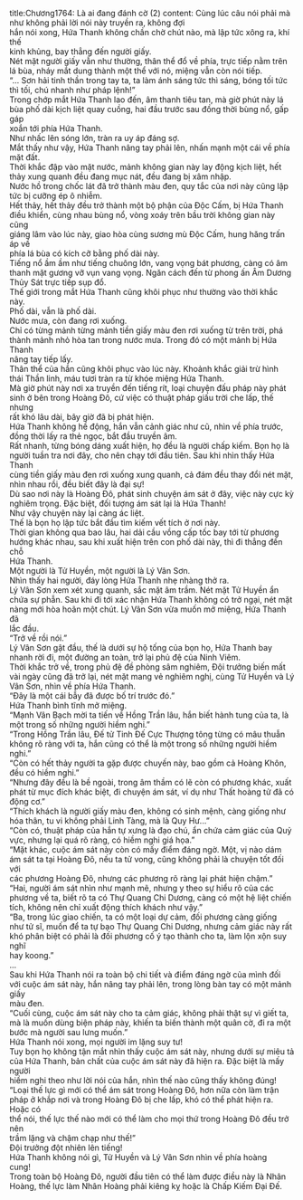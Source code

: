title:Chương1764: Là ai đang đánh cờ (2)
content:
Cùng lúc câu nói phải mà như không phải lời nói này truyền ra, không đợi<br>hắn nói xong, Hứa Thanh không chần chờ chút nào, mà lập tức xông ra, khí thế<br>kinh khủng, bay thẳng đến người giấy.<br>Nét mặt người giấy vẫn như thường, thân thể đổ về phía, trực tiếp nằm trên<br>lá bùa, nháy mắt dung thành một thể với nó, miệng vẫn còn nói tiếp.<br>“... Sơn hải tinh thần trong tay ta, ta làm ánh sáng tức thì sáng, bóng tối tức<br>thì tối, chú nhanh như pháp lệnh!”<br>Trong chớp mắt Hứa Thanh lao đến, âm thanh tiêu tan, mà giờ phút này lá<br>bùa phố dài kịch liệt quay cuồng, hai đầu trước sau đồng thời bùng nổ, gấp gáp<br>xoắn tới phía Hứa Thanh.<br>Như nhấc lên sóng lớn, tràn ra uy áp đáng sợ.<br>Mắt thấy như vậy, Hứa Thanh nâng tay phải lên, nhấn mạnh một cái về phía<br>mặt đất.<br>Thời khắc đập vào mặt nước, mảnh không gian này lay động kịch liệt, hết<br>thảy xung quanh đều đang mục nát, đều đang bị xâm nhập.<br>Nước hồ trong chốc lát đã trở thành màu đen, quy tắc của nơi này cũng lập<br>tức bị cưỡng ép ô nhiễm.<br>Hết thảy, hết thảy đều trở thành một bộ phận của Độc Cấm, bị Hứa Thanh<br>điều khiển, cùng nhau bùng nổ, vòng xoáy trên bầu trời không gian này cũng<br>giáng lâm vào lúc này, giao hòa cùng sương mù Độc Cấm, hung hăng trấn áp về<br>phía lá bùa có kích cỡ bằng phố dài này.<br>Tiếng nổ ầm ầm như tiếng chuông lớn, vang vọng bát phương, càng có âm<br>thanh mặt gương vỡ vụn vang vọng. Ngăn cách đến từ phong ấn Âm Dương<br>Thủy Sát trực tiếp sụp đổ.<br>Thế giới trong mắt Hứa Thanh cũng khôi phục như thường vào thời khắc<br>này.<br>Phố dài, vẫn là phố dài.<br>Nước mưa, còn đang rơi xuống.<br>Chỉ có từng mảnh từng mảnh tiền giấy màu đen rơi xuống từ trên trời, phá<br>thành mảnh nhỏ hòa tan trong nước mưa. Trong đó có một mảnh bị Hứa Thanh<br>nâng tay tiếp lấy.<br>Thân thể của hắn cũng khôi phục vào lúc này. Khoảnh khắc giải trừ hình<br>thái Thần linh, máu tươi tràn ra từ khóe miệng Hứa Thanh.<br>Mà giờ phút này nơi xa truyền đến tiếng rít, loại chuyện đấu pháp này phát<br>sinh ở bên trong Hoàng Đô, cứ việc có thuật pháp giấu trời che lấp, thế nhưng<br>rất khó lâu dài, bây giờ đã bị phát hiện.<br>Hứa Thanh không hề động, hắn vẫn cảnh giác như cũ, nhìn về phía trước,<br>đồng thời lấy ra thẻ ngọc, bắt đầu truyền âm.<br>Rất nhanh, từng bóng dáng xuất hiện, họ đều là người chấp kiếm. Bọn họ là<br>người tuần tra nơi đây, cho nên chạy tới đầu tiên. Sau khi nhìn thấy Hứa Thanh<br>cùng tiền giấy màu đen rơi xuống xung quanh, cả đám đều thay đổi nét mặt,<br>nhìn nhau rồi, đều biết đây là đại sự!<br>Dù sao nơi này là Hoàng Đô, phát sinh chuyện ám sát ở đây, việc này cực kỳ<br>nghiêm trọng. Đặc biệt, đối tượng ám sát lại là Hứa Thanh!<br>Như vậy chuyện này lại càng ác liệt.<br>Thế là bọn họ lập tức bắt đầu tìm kiếm vết tích ở nơi này.<br>Thời gian không qua bao lâu, hai dải cầu vồng cấp tốc bay tới từ phương<br>hướng khác nhau, sau khi xuất hiện trên con phố dài này, thì đi thẳng đến chỗ<br>Hứa Thanh.<br>Một người là Tử Huyền, một người là Lý Vân Sơn.<br>Nhìn thấy hai người, đáy lòng Hứa Thanh nhẹ nhàng thở ra.<br>Lý Vân Sơn xem xét xung quanh, sắc mặt âm trầm. Nét mặt Tử Huyền ẩn<br>chứa sự phẫn. Sau khi đi tới xác nhận Hứa Thanh không có trở ngại, nét mặt<br>nàng mới hòa hoãn một chút. Lý Vân Sơn vừa muốn mở miệng, Hứa Thanh đã<br>lắc đầu.<br>“Trở về rồi nói.”<br>Lý Vân Sơn gật đầu, thế là dưới sự hộ tống của bọn họ, Hứa Thanh bay<br>nhanh rời đi, một đường an toàn, trở lại phủ đệ của Ninh Viêm.<br>Thời khắc trở về, trong phủ đệ đề phòng sâm nghiêm, Đội trưởng biến mất<br>vài ngày cũng đã trở lại, nét mặt mang vẻ nghiêm nghị, cùng Tử Huyền và Lý<br>Vân Sơn, nhìn về phía Hứa Thanh.<br>“Đây là một cái bẫy đã được bố trí trước đó.”<br>Hứa Thanh bình tĩnh mở miệng.<br>“Mạnh Vân Bạch mời ta tiến về Hồng Trần lâu, hắn biết hành tung của ta, là<br>một trong số những người hiềm nghi.”<br>“Trong Hồng Trần lâu, Đế tử Tinh Đế Cực Thượng tông từng có mâu thuẫn<br>không rõ ràng với ta, hắn cũng có thể là một trong số những người hiềm nghi.”<br>“Còn có hết thảy người ta gặp được chuyến này, bao gồm cả Hoàng Khôn,<br>đều có hiềm nghi.”<br>“Nhưng đây đều là bề ngoài, trong âm thầm có lẽ còn có phương khác, xuất<br>phát từ mục đích khác biệt, đi chuyện ám sát, ví dụ như Thất hoàng tử đã có<br>động cơ.”<br>“Thích khách là người giấy màu đen, không có sinh mệnh, càng giống như<br>hóa thân, tu vi không phải Linh Tàng, mà là Quy Hư...”<br>“Còn có, thuật pháp của hắn tự xưng là đạo chú, ẩn chứa cảm giác của Quỷ<br>vực, nhưng lại quá rõ ràng, có hiềm nghi giá họa.”<br>“Mặt khác, cuộc ám sát này còn có mấy điểm đáng ngờ. Một, vị nào dám<br>ám sát ta tại Hoàng Đô, nếu ta tử vong, cũng không phải là chuyện tốt đối với<br>các phương Hoàng Đô, nhưng các phương rõ ràng lại phát hiện chậm.”<br>“Hai, người ám sát nhìn như mạnh mẽ, nhưng y theo sự hiểu rõ của các<br>phương về ta, biết rõ ta có Thự Quang Chi Dương, càng có một hệ liệt chiến<br>tích, không nên chỉ xuất động thích khách như vậy.”<br>“Ba, trong lúc giao chiến, ta có một loại dự cảm, đối phương càng giống<br>như tử sĩ, muốn để ta tự bạo Thự Quang Chi Dương, nhưng cảm giác này rất<br>khó phân biệt có phải là đối phương cố ý tạo thành cho ta, làm lộn xộn suy nghĩ<br>hay koong.”<br>...<br>Sau khi Hứa Thanh nói ra toàn bộ chi tiết và điểm đáng ngờ của mình đối<br>với cuộc ám sát này, hắn nâng tay phải lên, trong lòng bàn tay có một mảnh giấy<br>màu đen.<br>“Cuối cùng, cuộc ám sát này cho ta cảm giác, không phải thật sự vì giết ta,<br>mà là muốn dùng biện pháp này, khiến ta biến thành một quân cờ, đi ra một<br>bước mà người sau lưng muốn.”<br>Hứa Thanh nói xong, mọi người im lặng suy tư!<br>Tuy bọn họ không tận mắt nhìn thấy cuộc ám sát này, nhưng dưới sự miêu tả<br>của Hứa Thanh, bản chất của cuộc ám sát này đã hiện ra. Đặc biệt là mấy người<br>hiềm nghi theo như lời nói của hắn, nhìn thế nào cũng thấy không đúng!<br>“Loại thế lực gì mới có thể ám sát trong Hoàng Đô, hơn nữa còn làm trận<br>pháp ở khắp nơi và trong Hoàng Đô bị che lấp, khó có thể phát hiện ra. Hoặc có<br>thể nói, thế lực thế nào mới có thể làm cho mọi thứ trong Hoàng Đô đều trở nên<br>trầm lặng và chậm chạp như thế!”<br>Đội trưởng đột nhiên lên tiếng!<br>Hứa Thanh không nói gì, Tử Huyền và Lý Vân Sơn nhìn về phía hoàng<br>cung!<br>Trong toàn bộ Hoàng Đô, người đầu tiên có thể làm được điều này là Nhân<br>Hoàng, thế lực làm Nhân Hoàng phải kiêng kỵ hoặc là Chấp Kiếm Đại Đế.